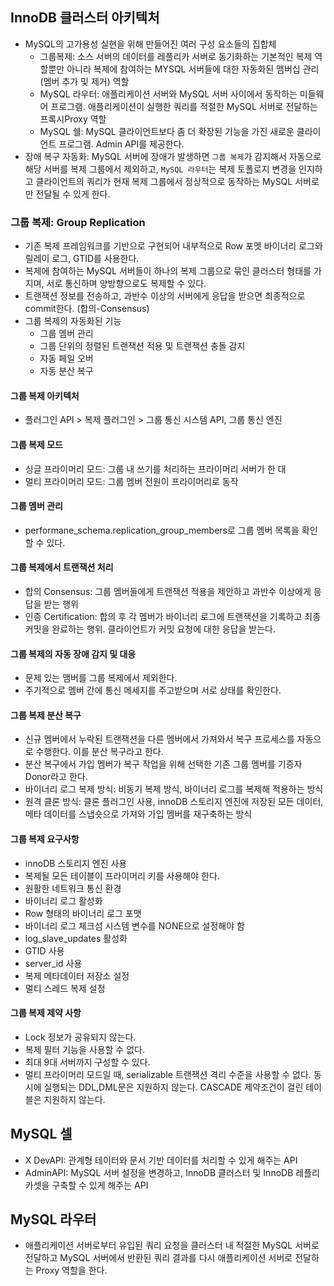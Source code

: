 ## InnoDB 클러스터 아키텍처
- MySQL의 고가용성 실현을 위해 만들어진 여러 구성 요소들의 집합체
  - 그룹복제: 소스 서버의 데이터를 레플리카 서버로 동기화하는 기본적인 복제 역할뿐만 아니라 복제에 참여하는 MYSQL 서버들에 대한 자동화된 맴버십 관리(멤버 추가 및 제거) 역할
  - MySQL 라우터: 애플리케이션 서버와 MySQL 서버 사이에서 동작하는 미들웨어 프로그램. 애플리케이션이 실행한 쿼리를 적절한 MySQL 서버로 전달하는 프록시Proxy 역할
  - MySQL 쉘: MySQL 클라이언트보다 좀 더 확장된 기능을 가진 새로운 클라이언트 프로그램. Admin API를 제공한다.
- 장애 복구 자동화: MySQL 서버에 장애가 발생하면 `그룹 복제`가 감지해서 자동으로 해당 서버를 복제 그룹에서 제외하고, `MySQL 라우터`는 복제 토폴로지 변경을 인지하고 클라이언트의 쿼리가 현재 복제 그룹에서 정상적으로 동작하는 MySQL 서버로만 전달될 수 있게 한다.

### 그룹 복제: Group Replication
- 기존 복제 프레임워크를 기반으로 구현되어 내부적으로 Row 포멧 바이너리 로그와 릴레이 로그, GTID를 사용한다.
- 복제에 참여하는 MySQL 서버들이 하나의 복제 그룹으로 묶인 클러스터 형태를 가지며, 서로 통신하며 양방향으로도 복제할 수 있다.
- 트랜잭션 정보를 전송하고, 과반수 이상의 서버에게 응답을 받으면 최종적으로 commit한다. (합의-Consensus)
- 그룹 복제의 자동화된 기능
  - 그룹 멤버 관리
  - 그룹 단위의 정렬된 트랜잭션 적용 및 트랜잭션 충돌 감지
  - 자동 페일 오버
  - 자동 분산 복구
#### 그룹 복제 아키텍처
- 플러그인 API > 복제 플러그인 > 그룹 통신 시스템 API, 그룹 통신 엔진
#### 그룹 복제 모드
- 싱글 프라이머리 모드: 그룹 내 쓰기를 처리하는 프라이머리 서버가 한 대
- 멀티 프라이머리 모드: 그룹 멤버 전원이 프라이머리로 동작
#### 그룹 멤버 관리
- performane_schema.replication_group_members로 그룹 멤버 목록을 확인할 수 있다.
#### 그룹 복제에서 트랜잭션 처리
- 합의 Consensus: 그룹 멤버들에게 트랜잭션 적용을 제안하고 과반수 이상에게 응답을 받는 행위 
- 인증 Certification: 합의 후 각 멤버가 바이너리 로그에 트랜잭션을 기록하고 최종 커밋을 완료하는 행위. 클라이언트가 커밋 요청에 대한 응답을 받는다.
#### 그룹 복제의 자동 장애 감지 및 대응
- 문제 있는 맴버를 그룹 복제에서 제외한다.
- 주기적으로 멤버 간에 통신 메세지를 주고받으며 서로 상태를 확인한다.
#### 그룹 복제 분산 복구
- 신규 멤버에서 누락된 트랜잭션을 다른 멤버에서 가져와서 복구 프로세스를 자동으로 수행한다. 이를 분산 복구라고 한다.
- 분산 복구에서 가입 멤버가 복구 작업을 위해 선택한 기존 그룹 멤버를 기증자 Donor라고 한다.
- 바이너리 로그 복제 방식: 비동기 복제 방식, 바이너리 로그를 복제해 적용하는 방식
- 원격 클론 방식: 클론 플러그인 사용, innoDB 스토리지 엔진에 저장된 모든 데이터,메타 데이터를 스냅숏으로 가져와 가입 멤버를 재구축하는 방식
#### 그룹 복제 요구사항
- innoDB 스토리지 엔진 사용
- 복제될 모든 테이블이 프라이머리 키를 사용해야 한다.
- 원활한 네트워크 통신 환경
- 바이너리 로그 활성화
- Row 형태의 바이너리 로그 포맷
- 바이너리 로그 체크섬 시스템 변수를 NONE으로 설정해야 함
- log_slave_updates 활성화
- GTID 사용
- server_id 사용
- 복제 메타데이터 저장소 설정
- 멀티 스레드 복제 설정
#### 그룹 복제 제약 사항
- Lock 정보가 공유되지 않는다.
- 복제 필터 기능을 사용할 수 없다.
- 최대 9대 서버까지 구성할 수 있다.
- 멀티 프라이머리 모드일 때, serializable 트랜잭션 격리 수준을 사용할 수 없다. 동시에 실행되는 DDL,DML문은 지원하지 않는다. CASCADE 제약조건이 걸린 테이블은 지원하지 않는다.

## MySQL 셀
- X DevAPI: 관계형 테이터와 문서 기반 데이터를 처리할 수 있게 해주는 API
- AdminAPI: MySQL 서버 설정을 변경하고, InnoDB 클러스터 및 InnoDB 레플리카셋을 구축할 수 있게 해주는 API
## MySQL 라우터
- 애플리케이션 서버로부터 유입된 쿼리 요청을 클러스터 내 적절한 MySQL 서버로 전달하고 MySQL 서버에서 반환된 쿼리 결과를 다시 애플리케이션 서버로 전달하는 Proxy 역할을 한다.
